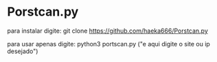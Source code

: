 # Porstcan.py

para instalar digite: git clone https://github.com/haeka666/Porstcan.py

para usar apenas digite: python3 portscan.py ("e aqui digite o site ou ip desejado")
